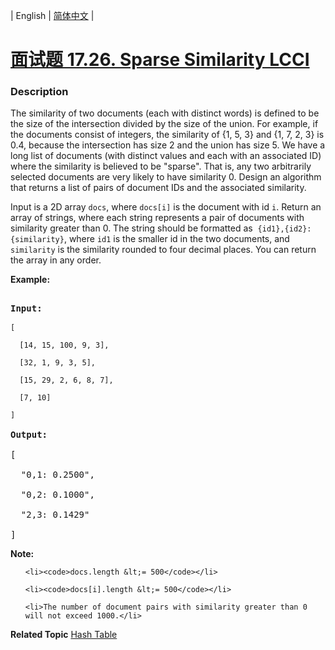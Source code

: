 | English | [简体中文](README.md) |

# [面试题 17.26. Sparse Similarity LCCI](https://leetcode-cn.com/problems/sparse-similarity-lcci)
 ### Description
<p>The similarity of two documents (each with distinct words) is defined to be the size of the intersection divided by the size of the union. For example, if the documents consist of integers, the similarity of {1, 5, 3} and {1, 7, 2, 3} is 0.4, because the intersection has size 2 and the union has size 5.&nbsp;We have a long list of documents (with distinct values and each with an associated ID) where the similarity is believed to be &quot;sparse&quot;. That is, any two arbitrarily selected documents are very likely to have similarity 0. Design an algorithm that returns a list of pairs of document IDs and the associated similarity.</p>

<p>Input is a 2D array&nbsp;<code>docs</code>, where&nbsp;<code>docs[i]</code>&nbsp;is the document with id&nbsp;<code>i</code>. Return an array of strings, where each string represents a pair of documents with similarity greater than 0. The string should be formatted as&nbsp; <code>{id1},{id2}: {similarity}</code>, where <code>id1</code>&nbsp;is the smaller id in the two documents, and <code>similarity</code> is the similarity rounded to four decimal places. You can return the array in any order.</p>

<p><strong>Example:</strong></p>

<pre>
<strong>Input:</strong> 
<code>[
&nbsp; [14, 15, 100, 9, 3],
&nbsp; [32, 1, 9, 3, 5],
&nbsp; [15, 29, 2, 6, 8, 7],
&nbsp; [7, 10]
]</code>
<strong>Output:</strong>
[
&nbsp; &quot;0,1: 0.2500&quot;,
&nbsp; &quot;0,2: 0.1000&quot;,
&nbsp; &quot;2,3: 0.1429&quot;
]</pre>

<p><strong>Note: </strong></p>

<ul>
	<li><code>docs.length &lt;= 500</code></li>
	<li><code>docs[i].length &lt;= 500</code></li>
	<li>The number of document pairs with similarity greater than 0 will not exceed 1000.</li>
</ul>

**Related Topic**  [Hash Table](https://leetcode-cn.com/tag/hash-table) 